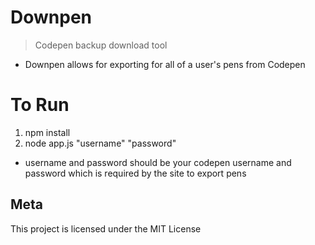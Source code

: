 # Downpen
> Codepen backup download tool

- Downpen allows for exporting for all of a user's pens from Codepen

# To Run

1. npm install
2. node app.js "username" "password"
- username and password should be your codepen username and password which is required by the site to export pens


## Meta

This project is licensed under the MIT License
